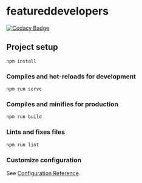# featureddevelopers

[![Codacy Badge](https://api.codacy.com/project/badge/Grade/a1785b32001b429692b151d1b298da7c)](https://app.codacy.com/gh/sagajayakumar/FeaturedDeveloperVue?utm_source=github.com&utm_medium=referral&utm_content=sagajayakumar/FeaturedDeveloperVue&utm_campaign=Badge_Grade_Settings)

## Project setup
```
npm install
```

### Compiles and hot-reloads for development
```
npm run serve
```

### Compiles and minifies for production
```
npm run build
```

### Lints and fixes files
```
npm run lint
```

### Customize configuration
See [Configuration Reference](https://cli.vuejs.org/config/).
